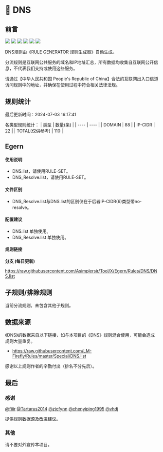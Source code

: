 # 🧸 DNS

## 前言

![](https://shields.io/badge/-移除重复规则-ff69b4) ![](https://shields.io/badge/-DOMAIN与DOMAIN--SUFFIX合并-green) ![](https://shields.io/badge/-DOMAIN--SUFFIX间合并-critical) ![](https://shields.io/badge/-DOMAIN与DOMAIN--KEYWORD合并-9cf) ![](https://shields.io/badge/-DOMAIN--SUFFIX与DOMAIN--KEYWORD合并-blue) ![](https://shields.io/badge/-IP--CIDR(6)合并-blueviolet) 

DNS规则由《RULE GENERATOR 规则生成器》自动生成。

分流规则是互联网公共服务的域名和IP地址汇总，所有数据均收集自互联网公开信息，不代表我们支持或使用这些服务。

请通过【中华人民共和国 People's Republic of China】合法的互联网出入口信道访问规则中的地址，并确保在使用过程中符合相关法律法规。

## 规则统计

最后更新时间：2024-07-03 16:17:41

各类型规则统计：
| 类型 | 数量(条)  | 
| ---- | ----  |
| DOMAIN | 88  | 
| IP-CIDR | 22  | 
| TOTAL(仅供参考) | 110  | 


## Egern 

#### 使用说明
- DNS.list，请使用RULE-SET。
- DNS_Resolve.list，请使用RULE-SET。

#### 文件区别
- DNS_Resolve.list与DNS.list的区别仅在于后者IP-CIDR(6)类型带no-resolve。

#### 配置建议
- DNS.list 单独使用。
- DNS_Resolve.list 单独使用。

#### 规则链接
**分支 (每日更新)**

https://raw.githubusercontent.com/Asimplersir/Tool/X/Egern/Rules/DNS/DNS.list











## 子规则/排除规则


当前分流规则，未包含其他子规则。

## 数据来源

《DNS》的数据来自以下链接，如与本项目的《DNS》规则混合使用，可能会造成规则大量重复。

- https://raw.githubusercontent.com/LM-Firefly/Rules/master/Special/DNS.list


感谢以上规则作者的辛勤付出（排名不分先后）。

## 最后

### 感谢

[@fiiir](https://github.com/fiiir) [@Tartarus2014](https://github.com/Tartarus2014) [@zjcfynn](https://github.com/zjcfynn) [@chenyiping1995](https://github.com/chenyiping1995) [@vhdj](https://github.com/vhdj)

提供规则数据源及改进建议。

### 其他

请不要对外宣传本项目。